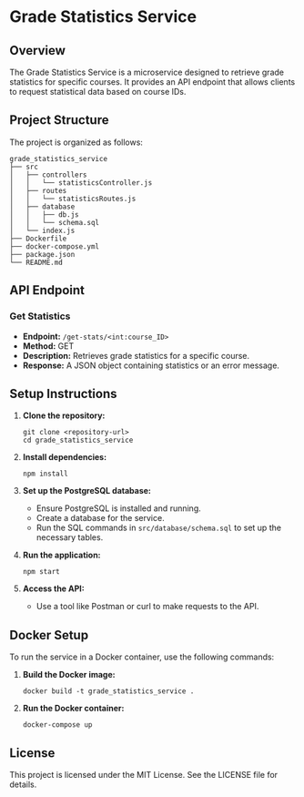 # Grade Statistics Service

## Overview

The Grade Statistics Service is a microservice designed to retrieve grade statistics for specific courses. It provides an API endpoint that allows clients to request statistical data based on course IDs.

## Project Structure

The project is organized as follows:

```
grade_statistics_service
├── src
│   ├── controllers
│   │   └── statisticsController.js
│   ├── routes
│   │   └── statisticsRoutes.js
│   ├── database
│   │   ├── db.js
│   │   └── schema.sql
│   └── index.js
├── Dockerfile
├── docker-compose.yml
├── package.json
└── README.md
```

## API Endpoint

### Get Statistics

- **Endpoint:** `/get-stats/<int:course_ID>`
- **Method:** GET
- **Description:** Retrieves grade statistics for a specific course.
- **Response:** A JSON object containing statistics or an error message.

## Setup Instructions

1. **Clone the repository:**
   ```
   git clone <repository-url>
   cd grade_statistics_service
   ```

2. **Install dependencies:**
   ```
   npm install
   ```

3. **Set up the PostgreSQL database:**
   - Ensure PostgreSQL is installed and running.
   - Create a database for the service.
   - Run the SQL commands in `src/database/schema.sql` to set up the necessary tables.

4. **Run the application:**
   ```
   npm start
   ```

5. **Access the API:**
   - Use a tool like Postman or curl to make requests to the API.

## Docker Setup

To run the service in a Docker container, use the following commands:

1. **Build the Docker image:**
   ```
   docker build -t grade_statistics_service .
   ```

2. **Run the Docker container:**
   ```
   docker-compose up
   ```

## License

This project is licensed under the MIT License. See the LICENSE file for details.